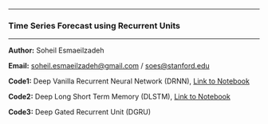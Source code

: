 
-------------
### Time Series Forecast using Recurrent Units
-------------
__Author:__ Soheil Esmaeilzadeh

__Email:__ soheil.esmaeilzadeh@gmail.com / soes@stanford.edu

__Code1:__ Deep Vanilla Recurrent Neural Network (DRNN), [Link to Notebook](./Deep_Recurrent_Neural_Network/Code1.ipynb)

__Code2:__ Deep Long Short Term Memory (DLSTM), [Link to Notebook](./Deep_Long_Short_Term_Memory/Code2.ipynb)

__Code3:__ Deep Gated Recurrent Unit (DGRU)
        
